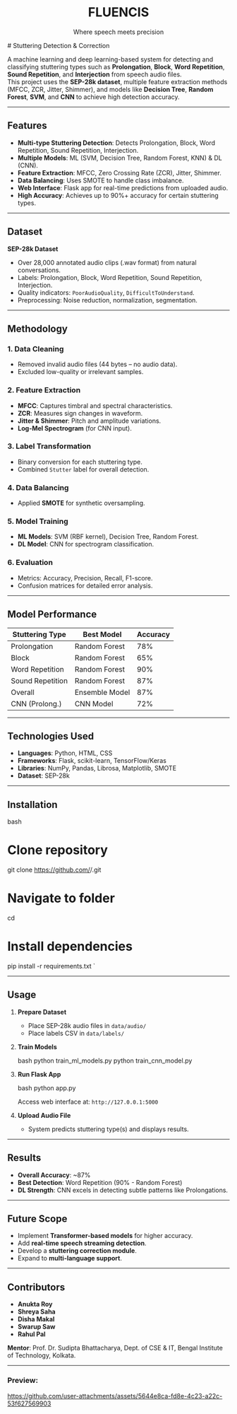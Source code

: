 <h1 align="center">FLUENCIS</h1>
<p align="center">Where speech meets precision</p>
# Stuttering Detection & Correction

A machine learning and deep learning-based system for detecting and classifying stuttering types such as **Prolongation**, **Block**, **Word Repetition**, **Sound Repetition**, and **Interjection** from speech audio files.  
This project uses the **SEP-28k dataset**, multiple feature extraction methods (MFCC, ZCR, Jitter, Shimmer), and models like **Decision Tree**, **Random Forest**, **SVM**, and **CNN** to achieve high detection accuracy.

---

## Features
- **Multi-type Stuttering Detection**: Detects Prolongation, Block, Word Repetition, Sound Repetition, Interjection.
- **Multiple Models**: ML (SVM, Decision Tree, Random Forest, KNN) & DL (CNN).
- **Feature Extraction**: MFCC, Zero Crossing Rate (ZCR), Jitter, Shimmer.
- **Data Balancing**: Uses SMOTE to handle class imbalance.
- **Web Interface**: Flask app for real-time predictions from uploaded audio.
- **High Accuracy**: Achieves up to 90%+ accuracy for certain stuttering types.

---

## Dataset
**SEP-28k Dataset**
- Over 28,000 annotated audio clips (.wav format) from natural conversations.
- Labels: Prolongation, Block, Word Repetition, Sound Repetition, Interjection.
- Quality indicators: `PoorAudioQuality`, `DifficultToUnderstand`.
- Preprocessing: Noise reduction, normalization, segmentation.

---

## Methodology
### 1. Data Cleaning
- Removed invalid audio files (44 bytes – no audio data).
- Excluded low-quality or irrelevant samples.

### 2. Feature Extraction
- **MFCC**: Captures timbral and spectral characteristics.
- **ZCR**: Measures sign changes in waveform.
- **Jitter & Shimmer**: Pitch and amplitude variations.
- **Log-Mel Spectrogram** (for CNN input).

### 3. Label Transformation
- Binary conversion for each stuttering type.
- Combined `Stutter` label for overall detection.

### 4. Data Balancing
- Applied **SMOTE** for synthetic oversampling.

### 5. Model Training
- **ML Models**: SVM (RBF kernel), Decision Tree, Random Forest.
- **DL Model**: CNN for spectrogram classification.

### 6. Evaluation
- Metrics: Accuracy, Precision, Recall, F1-score.
- Confusion matrices for detailed error analysis.

---

## Model Performance
| Stuttering Type | Best Model       | Accuracy |
|-----------------|-----------------|----------|
| Prolongation    | Random Forest   | 78%      |
| Block           | Random Forest   | 65%      |
| Word Repetition | Random Forest   | 90%      |
| Sound Repetition| Random Forest   | 87%      |
| Overall         | Ensemble Model  | 87%      |
| CNN (Prolong.)  | CNN Model       | 72%      |

---

## Technologies Used
- **Languages**: Python, HTML, CSS
- **Frameworks**: Flask, scikit-learn, TensorFlow/Keras
- **Libraries**: NumPy, Pandas, Librosa, Matplotlib, SMOTE
- **Dataset**: SEP-28k

---

## Installation
bash
# Clone repository
git clone https://github.com/<your-username>/<repo-name>.git

# Navigate to folder
cd <repo-name>

# Install dependencies
pip install -r requirements.txt
`

---

## Usage

1. **Prepare Dataset**

   * Place SEP-28k audio files in `data/audio/`
   * Place labels CSV in `data/labels/`

2. **Train Models**

   bash
   python train_ml_models.py
   python train_cnn_model.py
   

3. **Run Flask App**

   bash
   python app.py
   

   Access web interface at: `http://127.0.0.1:5000`

4. **Upload Audio File**

   * System predicts stuttering type(s) and displays results.

---

## Results

* **Overall Accuracy**: \~87%
* **Best Detection**: Word Repetition (90% - Random Forest)
* **DL Strength**: CNN excels in detecting subtle patterns like Prolongations.

---

## Future Scope

* Implement **Transformer-based models** for higher accuracy.
* Add **real-time speech streaming detection**.
* Develop a **stuttering correction module**.
* Expand to **multi-language support**.

---

## Contributors

* **Anukta Roy**
* **Shreya Saha**
* **Disha Makal**
* **Swarup Saw**
* **Rahul Pal**

**Mentor**: Prof. Dr. Sudipta Bhattacharya, Dept. of CSE & IT, Bengal Institute of Technology, Kolkata.

---
<h3>Preview:</h3>


https://github.com/user-attachments/assets/5644e8ca-fd8e-4c23-a22c-53f627569903

